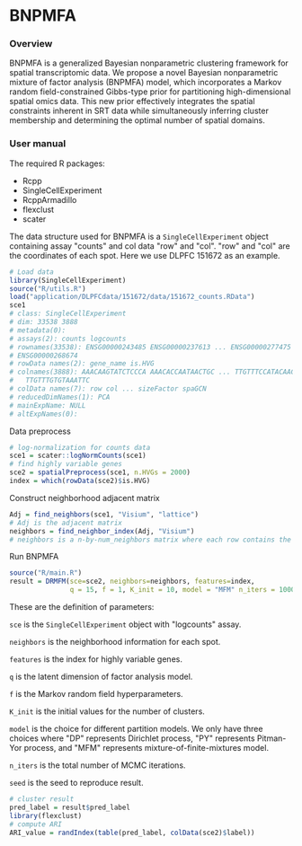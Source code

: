 # BNPMFA

### Overview

 BNPMFA is a generalized Bayesian nonparametric clustering framework for spatial transcriptomic data. We propose a novel Bayesian nonparametric mixture of factor analysis (BNPMFA) model, which incorporates a Markov random field-constrained Gibbs-type prior for partitioning high-dimensional spatial omics data. This new prior effectively integrates
the spatial constraints inherent in SRT data while simultaneously inferring cluster membership and determining the optimal number of spatial domains.

### User manual

The required R packages:

* Rcpp
* SingleCellExperiment
* RcppArmadillo
* flexclust
* scater

The data structure used for BNPMFA is a `SingleCellExperiment` object containing assay "counts" and col data "row" and "col". "row" and "col" are the coordinates of each spot. Here we use DLPFC 151672 as an example. 

```R
# Load data
library(SingleCellExperiment)
source("R/utils.R")
load("application/DLPFCdata/151672/data/151672_counts.RData")
sce1
# class: SingleCellExperiment 
# dim: 33538 3888 
# metadata(0):
# assays(2): counts logcounts
# rownames(33538): ENSG00000243485 ENSG00000237613 ... ENSG00000277475
# ENSG00000268674
# rowData names(2): gene_name is.HVG
# colnames(3888): AAACAAGTATCTCCCA AAACACCAATAACTGC ... TTGTTTCCATACAACT
#   TTGTTTGTGTAAATTC
# colData names(7): row col ... sizeFactor spaGCN
# reducedDimNames(1): PCA
# mainExpName: NULL
# altExpNames(0):
```

Data preprocess

```R
# log-normalization for counts data
sce1 = scater::logNormCounts(sce1)
# find highly variable genes
sce2 = spatialPreprocess(sce1, n.HVGs = 2000)
index = which(rowData(sce2)$is.HVG)
```

Construct neighborhood adjacent matrix

```R
Adj = find_neighbors(sce1, "Visium", "lattice")
# Adj is the adjacent matrix
neighbors = find_neighbor_index(Adj, "Visium")
# neighbors is a n-by-num_neighbors matrix where each row contains the index of neighbors for each spots. It is transformed from adjacent matrix
```

Run BNPMFA

```R
source("R/main.R")
result = DRMFM(sce=sce2, neighbors=neighbors, features=index, 
               q = 15, f = 1, K_init = 10, model = "MFM" n_iters = 1000, seed=1)
```

These are the definition of parameters:

`sce` is the `SingleCellExperiment` object with "logcounts" assay.

`neighbors` is the neighborhood information for each spot.

`features` is the index for highly variable genes.

`q` is the latent dimension of factor analysis model.

`f` is the Markov random field hyperparameters.

`K_init` is the initial values for the number of clusters.

`model` is the choice for different partition models. We only have three choices where "DP" represents Dirichlet process, "PY" represents Pitman-Yor process, and "MFM" represents mixture-of-finite-mixtures model. 

`n_iters` is the total number of MCMC iterations. 

`seed` is the seed to reproduce result. 

```R
# cluster result
pred_label = result$pred_label
library(flexclust)
# compute ARI
ARI_value = randIndex(table(pred_label, colData(sce2)$label))
```

